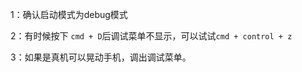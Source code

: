 
1：确认启动模式为debug模式

2：有时候按下 ````cmd + D````后调试菜单不显示，可以试试````cmd + control + z````

3：如果是真机可以晃动手机，调出调试菜单。